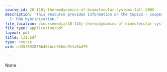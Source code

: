```yaml
---
course_id: 20-110j-thermodynamics-of-biomolecular-systems-fall-2005
description: 'This resource provides information on the topics - cooperative transitions
  1: DNA hybridization.'
file_location: /coursemedia/20-110j-thermodynamics-of-biomolecular-systems-fall-2005/cd35f092878b484bce926dc911a5bd79_l31.pdf
file_type: application/pdf
layout: pdf
title: l31.pdf
type: course
uid: cd35f092878b484bce926dc911a5bd79

---
```

None